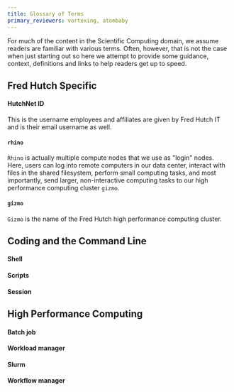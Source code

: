 ```yaml
---
title: Glossary of Terms
primary_reviewers: vortexing, atombaby
---
```

For much of the content in the Scientific Computing domain, we assume readers are familiar with various terms.  Often, however, that is not the case when just starting out so here we attempt to provide some guidance, context, definitions and links to help readers get up to speed.  

## Fred Hutch Specific 
#### HutchNet ID
This is the username employees and affiliates are given by Fred Hutch IT and is their email username as well.  
#### `rhino`
`Rhino` is actually multiple compute nodes that we use as "login" nodes.  Here, users can log into remote computers in our data center, interact with files in the shared filesystem, perform small computing tasks, and most importantly, send larger, non-interactive computing tasks to our high performance computing cluster `gizmo`. 
#### `gizmo`
`Gizmo` is the name of the Fred Hutch high performance computing cluster.  

## Coding and the Command Line
#### Shell
#### Scripts
#### Session

## High Performance Computing
#### Batch job
#### Workload manager
#### Slurm
#### Workflow manager
